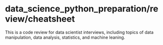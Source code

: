 # data_science_python_preparation/review/cheatsheet
This is a code review for data scientist interviews, including topics of data manipulation, data analysis, statistics, and machine leaning. 
